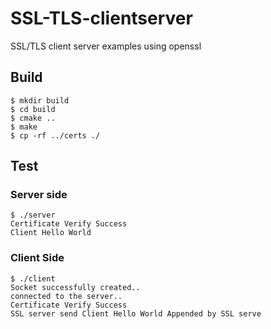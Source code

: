 # SSL-TLS-clientserver

SSL/TLS client server examples using openssl

## Build
```shell
$ mkdir build
$ cd build
$ cmake ..
$ make
$ cp -rf ../certs ./
```

## Test
### Server side
```shell
$ ./server
Certificate Verify Success
Client Hello World
```
### Client Side
```shell
$ ./client
Socket successfully created..
connected to the server..
Certificate Verify Success
SSL server send Client Hello World Appended by SSL serve
```
